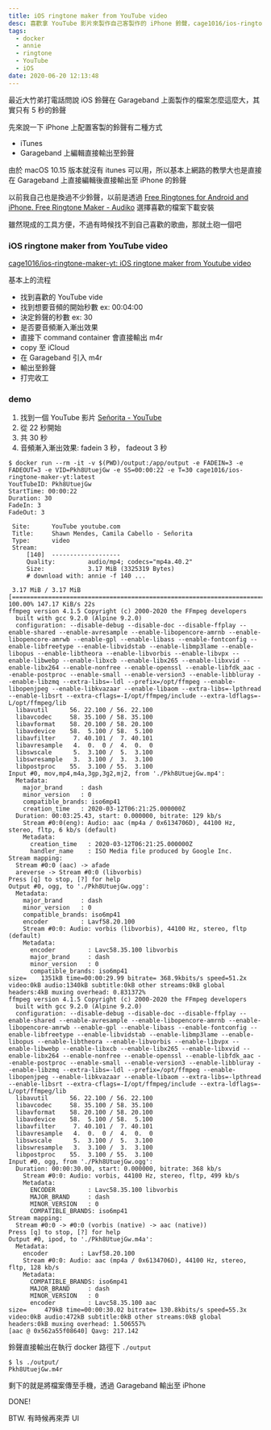 ```yaml
---
title: iOS ringtone maker from YouTube video
desc: 喜歡拿 YouTube 影片來製作自己客製作的 iPhone 鈴聲，cage1016/ios-ringtone-maker-yt container 幫你一口氣從下載音頻、裁切、轉檔(漸入漸出)、輸出至本地，剩下的就是透過 Garageband 輸出至手機即可
tags:
  - docker
  - annie
  - ringtone
  - YouTube
  - iOS
date: 2020-06-20 12:13:48
---
```



最近大竹弟打電話問說 iOS 鈴聲在 Garageband 上面製作的檔案怎麼這麼大，其實只有 5 秒的鈴聲

先來說一下 iPhone 上配置客製的鈴聲有二種方式

- iTunes
- Garageband 上編輯直接輸出至鈴聲

由於 macOS 10.15 版本就沒有 itunes 可以用，所以基本上網路的教學大也是直接在 Garageband 上直接編輯後直接輸出至 iPhone 的鈴聲

以前我自己也是換過不少鈴聲，以前是透過 [Free Ringtones for Android and iPhone. Free Ringtone Maker - Audiko](https://sur.ly/o/audiko.tw/AA000014) 選擇喜歡的檔案下載安裝

雖然現成的工具方便，不過有時候找不到自己喜歡的歌曲，那就土砲一個吧

<!--more-->

### iOS ringtone maker from YouTube video

[cage1016/ios-ringtone-maker-yt: iOS ringtone maker from Youtube video](https://github.com/cage1016/ios-ringtone-maker-yt)

基本上的流程

- 找到喜歡的 YouTube vide
- 找到想要音頻的開始秒數 ex: 00:04:00
- 決定鈴聲的秒數 ex: 30
- 是否要音頻漸入漸出效果
- 直接下 command container 會直接輸出 m4r
- copy 至 iCloud
- 在 Garageband 引入 m4r
- 輸出至鈴聲
- 打完收工

### demo

1. 找到一個 YouTube 影片 [Señorita - YouTube](https://www.youtube.com/watch?v=Pkh8UtuejGw)
1. 從 22 秒開始
1. 共 30 秒
1. 音頻漸入漸出效果: fadein 3 秒， fadeout 3 秒

```shell
$ docker run --rm -it -v $(PWD)/output:/app/output -e FADEIN=3 -e FADEOUT=3 -e VID=Pkh8UtuejGw -e SS=00:00:22 -e T=30 cage1016/ios-ringtone-maker-yt:latest
YoutTubeID: Pkh8UtuejGw
StartTime: 00:00:22
Duration: 30
FadeIn: 3
FadeOut: 3

 Site:      YouTube youtube.com
 Title:     Shawn Mendes, Camila Cabello - Señorita
 Type:      video
 Stream:
     [140]  -------------------
     Quality:         audio/mp4; codecs="mp4a.40.2"
     Size:            3.17 MiB (3325319 Bytes)
     # download with: annie -f 140 ...

 3.17 MiB / 3.17 MiB [==============================================================================================================================================================================] 100.00% 147.17 KiB/s 22s
ffmpeg version 4.1.5 Copyright (c) 2000-2020 the FFmpeg developers
  built with gcc 9.2.0 (Alpine 9.2.0)
  configuration: --disable-debug --disable-doc --disable-ffplay --enable-shared --enable-avresample --enable-libopencore-amrnb --enable-libopencore-amrwb --enable-gpl --enable-libass --enable-fontconfig --enable-libfreetype --enable-libvidstab --enable-libmp3lame --enable-libopus --enable-libtheora --enable-libvorbis --enable-libvpx --enable-libwebp --enable-libxcb --enable-libx265 --enable-libxvid --enable-libx264 --enable-nonfree --enable-openssl --enable-libfdk_aac --enable-postproc --enable-small --enable-version3 --enable-libbluray --enable-libzmq --extra-libs=-ldl --prefix=/opt/ffmpeg --enable-libopenjpeg --enable-libkvazaar --enable-libaom --extra-libs=-lpthread --enable-libsrt --extra-cflags=-I/opt/ffmpeg/include --extra-ldflags=-L/opt/ffmpeg/lib
  libavutil      56. 22.100 / 56. 22.100
  libavcodec     58. 35.100 / 58. 35.100
  libavformat    58. 20.100 / 58. 20.100
  libavdevice    58.  5.100 / 58.  5.100
  libavfilter     7. 40.101 /  7. 40.101
  libavresample   4.  0.  0 /  4.  0.  0
  libswscale      5.  3.100 /  5.  3.100
  libswresample   3.  3.100 /  3.  3.100
  libpostproc    55.  3.100 / 55.  3.100
Input #0, mov,mp4,m4a,3gp,3g2,mj2, from './Pkh8UtuejGw.mp4':
  Metadata:
    major_brand     : dash
    minor_version   : 0
    compatible_brands: iso6mp41
    creation_time   : 2020-03-12T06:21:25.000000Z
  Duration: 00:03:25.43, start: 0.000000, bitrate: 129 kb/s
    Stream #0:0(eng): Audio: aac (mp4a / 0x6134706D), 44100 Hz, stereo, fltp, 6 kb/s (default)
    Metadata:
      creation_time   : 2020-03-12T06:21:25.000000Z
      handler_name    : ISO Media file produced by Google Inc.
Stream mapping:
  Stream #0:0 (aac) -> afade
  areverse -> Stream #0:0 (libvorbis)
Press [q] to stop, [?] for help
Output #0, ogg, to './Pkh8UtuejGw.ogg':
  Metadata:
    major_brand     : dash
    minor_version   : 0
    compatible_brands: iso6mp41
    encoder         : Lavf58.20.100
    Stream #0:0: Audio: vorbis (libvorbis), 44100 Hz, stereo, fltp (default)
    Metadata:
      encoder         : Lavc58.35.100 libvorbis
      major_brand     : dash
      minor_version   : 0
      compatible_brands: iso6mp41
size=    1351kB time=00:00:29.99 bitrate= 368.9kbits/s speed=51.2x
video:0kB audio:1340kB subtitle:0kB other streams:0kB global headers:4kB muxing overhead: 0.831372%
ffmpeg version 4.1.5 Copyright (c) 2000-2020 the FFmpeg developers
  built with gcc 9.2.0 (Alpine 9.2.0)
  configuration: --disable-debug --disable-doc --disable-ffplay --enable-shared --enable-avresample --enable-libopencore-amrnb --enable-libopencore-amrwb --enable-gpl --enable-libass --enable-fontconfig --enable-libfreetype --enable-libvidstab --enable-libmp3lame --enable-libopus --enable-libtheora --enable-libvorbis --enable-libvpx --enable-libwebp --enable-libxcb --enable-libx265 --enable-libxvid --enable-libx264 --enable-nonfree --enable-openssl --enable-libfdk_aac --enable-postproc --enable-small --enable-version3 --enable-libbluray --enable-libzmq --extra-libs=-ldl --prefix=/opt/ffmpeg --enable-libopenjpeg --enable-libkvazaar --enable-libaom --extra-libs=-lpthread --enable-libsrt --extra-cflags=-I/opt/ffmpeg/include --extra-ldflags=-L/opt/ffmpeg/lib
  libavutil      56. 22.100 / 56. 22.100
  libavcodec     58. 35.100 / 58. 35.100
  libavformat    58. 20.100 / 58. 20.100
  libavdevice    58.  5.100 / 58.  5.100
  libavfilter     7. 40.101 /  7. 40.101
  libavresample   4.  0.  0 /  4.  0.  0
  libswscale      5.  3.100 /  5.  3.100
  libswresample   3.  3.100 /  3.  3.100
  libpostproc    55.  3.100 / 55.  3.100
Input #0, ogg, from './Pkh8UtuejGw.ogg':
  Duration: 00:00:30.00, start: 0.000000, bitrate: 368 kb/s
    Stream #0:0: Audio: vorbis, 44100 Hz, stereo, fltp, 499 kb/s
    Metadata:
      ENCODER         : Lavc58.35.100 libvorbis
      MAJOR_BRAND     : dash
      MINOR_VERSION   : 0
      COMPATIBLE_BRANDS: iso6mp41
Stream mapping:
  Stream #0:0 -> #0:0 (vorbis (native) -> aac (native))
Press [q] to stop, [?] for help
Output #0, ipod, to './Pkh8UtuejGw.m4a':
  Metadata:
    encoder         : Lavf58.20.100
    Stream #0:0: Audio: aac (mp4a / 0x6134706D), 44100 Hz, stereo, fltp, 128 kb/s
    Metadata:
      COMPATIBLE_BRANDS: iso6mp41
      MAJOR_BRAND     : dash
      MINOR_VERSION   : 0
      encoder         : Lavc58.35.100 aac
size=     479kB time=00:00:30.02 bitrate= 130.8kbits/s speed=55.3x
video:0kB audio:472kB subtitle:0kB other streams:0kB global headers:0kB muxing overhead: 1.506557%
[aac @ 0x562a55f08640] Qavg: 217.142
```

鈴聲直接輸出在執行 docker 路徑下 `./output` 

```shell
$ ls ./output/
Pkh8UtuejGw.m4r
```

剩下的就是將檔案傳至手機，透過 Garageband 輸出至 iPhone

DONE!

BTW. 有時候再來弄 UI